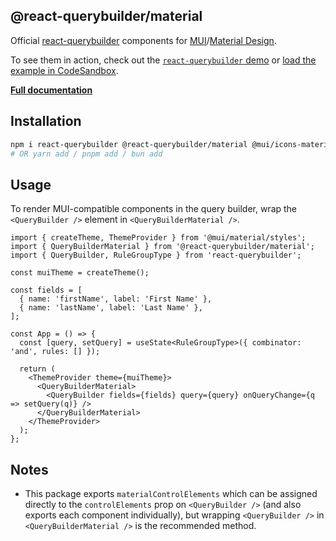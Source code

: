 ## @react-querybuilder/material

Official [react-querybuilder](https://npmjs.com/package/react-querybuilder) components for [MUI](https://mui.com/)/[Material Design](https://material.io/design).

To see them in action, check out the [`react-querybuilder` demo](https://react-querybuilder.js.org/demo/material) or [load the example in CodeSandbox](https://codesandbox.io/s/github/react-querybuilder/react-querybuilder/tree/main/examples/material).

**[Full documentation](https://react-querybuilder.js.org/)**

## Installation

```bash
npm i react-querybuilder @react-querybuilder/material @mui/icons-material @mui/material
# OR yarn add / pnpm add / bun add
```

## Usage

To render MUI-compatible components in the query builder, wrap the `<QueryBuilder />` element in `<QueryBuilderMaterial />`.

```tsx
import { createTheme, ThemeProvider } from '@mui/material/styles';
import { QueryBuilderMaterial } from '@react-querybuilder/material';
import { QueryBuilder, RuleGroupType } from 'react-querybuilder';

const muiTheme = createTheme();

const fields = [
  { name: 'firstName', label: 'First Name' },
  { name: 'lastName', label: 'Last Name' },
];

const App = () => {
  const [query, setQuery] = useState<RuleGroupType>({ combinator: 'and', rules: [] });

  return (
    <ThemeProvider theme={muiTheme}>
      <QueryBuilderMaterial>
        <QueryBuilder fields={fields} query={query} onQueryChange={q => setQuery(q)} />
      </QueryBuilderMaterial>
    </ThemeProvider>
  );
};
```

## Notes

- This package exports `materialControlElements` which can be assigned directly to the `controlElements` prop on `<QueryBuilder />` (and also exports each component individually), but wrapping `<QueryBuilder />` in `<QueryBuilderMaterial />` is the recommended method.
